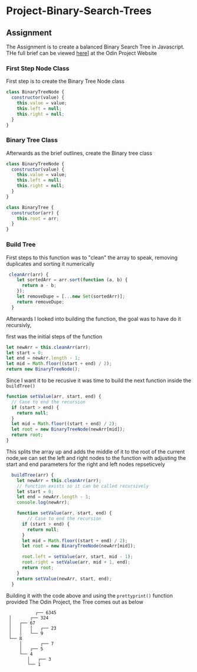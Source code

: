 # Project-Binary-Search-Trees

## Assignment

The Assignment is to create a balanced Binary Search Tree in Javascript. THe full brief can be viewed [here](https://www.theodinproject.com/lessons/javascript-binary-search-trees)] at the Odin Project Website

### First Step Node Class

First step is to create the Binary Tree Node class

```js
class BinaryTreeNode {
  constructor(value) {
    this.value = value;
    this.left = null;
    this.right = null;
  }
}
```

### Binary Tree Class

Afterwards as the brief outlines, create the Binary tree class

```js
class BinaryTreeNode {
  constructor(value) {
    this.value = value;
    this.left = null;
    this.right = null;
  }
}

class BinaryTree {
  constructor(arr) {
    this.root = arr;
  }
}
```

### Build Tree

First steps to this function was to "clean" the array to speak, removing duplicates and sorting it numerically

```js
 cleanArr(arr) {
    let sortedArr = arr.sort(function (a, b) {
      return a - b;
    });
    let removeDupe = [...new Set(sortedArr)];
    return removeDupe;
  }
```

Afterwards I looked into building the function, the goal was to have do it recursivly,

first was the initial steps of the function

```js
let newArr = this.cleanArr(arr);
let start = 0;
let end = newArr.length - 1;
let mid = Math.floor((start + end) / 2);
return new BinaryTreeNode();
```

Since I want it to be recusive it was time to build the next function inside the `buildTree()`

```js
function setValue(arr, start, end) {
  // Case to end the recursion
  if (start > end) {
    return null;
  }
  let mid = Math.floor((start + end) / 2);
  let root = new BinaryTreeNode(newArr[mid]);
  return root;
}
```

This splits the array up and adds the middle of it to the root of the current node,we can set the left and right nodes to the function with adjusting the start and end parameters for the right and left nodes repseticvely

```js
  buildTree(arr) {
    let newArr = this.cleanArr(arr);
    // function exists so it can be called recursively
    let start = 0;
    let end = newArr.length - 1;
    console.log(newArr);

    function setValue(arr, start, end) {
        // Case to end the recursion
      if (start > end) {
        return null;
      }
      let mid = Math.floor((start + end) / 2);
      let root = new BinaryTreeNode(newArr[mid]);

      root.left = setValue(arr, start, mid - 1);
      root.right = setValue(arr, mid + 1, end);
      return root;
    }
    return setValue(newArr, start, end);
  }
```

Building it with the code above and using the `prettyprint()` function provided The Odin Project, the Tree comes out as below

```
           ┌── 6345
 │       ┌── 324
 │   ┌── 67
 │   │   │   ┌── 23
 │   │   └── 9
 └── 8
     │       ┌── 7
     │   ┌── 5
     └── 4
        │   ┌── 3
        └── 1
```
